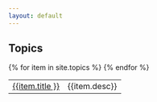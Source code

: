 ```yaml
---
layout: default
---
```



<div id="info" data-role="collapsible" data-collapsed="false">
<h2>Topics</h2>
<table>
{% for item in site.topics %}
<tr><td><a href="{{item.url}}"  data-ajax="false">{{item.title }}</a></td><td>{{item.desc}}</td></tr>
{% endfor %}
</table>
</div>